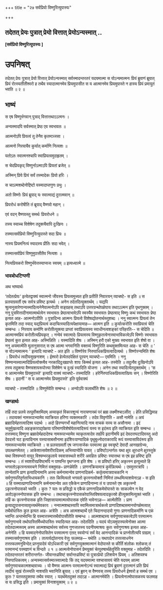 +++
title = "२७ सर्वप्रियो विष्णुरित्युपास्यः"

+++


## तदेतत् प्रेयः पुत्रात् प्रेयो वित्तात् प्रेयोऽन्यस्मात् ..

**\[सर्वप्रियो विष्णुरित्युपास्यः \]**

# **उपनिषत्**

तदेतत् प्रेयः पुत्रात् प्रेयो वित्तात् प्रेयोऽन्यस्मात् सर्वस्मादन्तरतरं यदयमात्मा स योऽन्यमात्मनः प्रियं ब्रुवाणं ब्रूयात् प्रियं रोत्स्यतीतीश्वरो ह तथैव स्यादात्मानमेव प्रियमुपासीत स य आत्मानमेव प्रियमुपास्ते न हास्य प्रियं प्रमायुतं भवति ॥ २ ॥

## **भाष्यं**

स एष विष्णुर्भगवान् पुत्राद् वित्तात्तथाऽऽत्मनः ।

अन्यस्मादपि सर्वस्मात् प्रेष्ठ एव स्वभावतः ॥

आत्मनोऽपि प्रियत्वं तु तेनैव कृतमञ्जसा ।

आत्मनो निरयायैव कुर्यात् कर्माणि नित्यशः ॥

यतोऽतः स्वात्मनश्चापि स्वाप्रियत्वमुदाहृतम् ।

स चेदप्रियकृद् विष्णुर्नाऽत्माऽपि प्रियतां ब्रजेत् ॥

अस्मिन् प्रिये प्रियं सर्वं तस्मादेकः प्रियो हरिः ।

स चाऽत्मशब्देनोद्दिष्टो यस्मादाप्तगुणः प्रभुः ।

अतो विष्णोः प्रियं ब्रूयाद् यः स्वात्माद्यं दुरात्मवान् ॥

प्रियरोधं करोषीति तं ब्रूयाद् वैष्णवो महान् ।

एवं वदन् वैष्णवस्तु समर्थः प्रियरोधने ॥

तस्य स्याच्च विशेषेण तदुक्त्यैवापि दुःखिनः ।

तस्मात्सर्वप्रियो विष्णुरित्युपास्ते सदा प्रियः ॥

नास्य प्रियमनित्यं स्यादस्य प्रीतिः सदा भवेत् ।

तस्मात्सर्वप्रियं विष्णुमुपासीतैव नित्यशः ॥

नित्यप्रियकरो विष्णुर्भवेत्तस्याप्यजः स्वयम् ॥ इत्यध्यात्मे ॥

### **भावबोधटिप्पणी**

अथ भाष्यार्थः

‘तदेतत्प्रेयः' इत्येतद्वाक्यं स्वात्मनो जीवस्य प्रियत्वमुच्यत इति प्रतीतिं निवारयन् व्याचष्टे- स इति ॥ स प्रलयाग्रवर्ती एषः सर्वत्र प्रविष्ट इत्यर्थः । अनेन तदेतदित्युक्तार्थम् । यद्यपि श्रुत्यनुसारेणान्यस्मादित्यनेनैवात्मनोऽपि सङ्ग्रहस् तथाऽपि उत्तरग्रन्थोपक्षेपाय तथाऽऽत्मन इति पृथगुक्तम् । ननु पुत्रवित्तादीनामात्मार्थत्वेन स्वभावतः प्रेष्ठत्वाभावेऽपि स्वस्यैव स्वभावतः प्रेष्ठत्वाद् विष्णुः कथं स्वभावतः प्रेष्ठ इत्यत आह- आत्मनोऽपीति ॥ पुत्रादिभ्य आत्मनः प्रियत्वे विशेषद्योतनार्थस्तुशब्दः । ननु स्वात्मनः प्रियत्वं तेन कृतमिति तदा स्याद् यद्यप्रियत्वं कदाचित्स्यादित्यपेक्षायामाह— आत्मन इति ॥ कुर्यात्करोति स्वाप्रियत्वं चेति सम्बन्धः । निरयाय कर्माणि करोतीत्युक्त्या प्राप्तां स्वाप्रियत्वस्य स्वाधीनत्वशङ्कां परिहरति-- स चेदिति ॥ आत्मानमप्रियं करोतीत्यप्रियकृत् । नन्वेवं स्वात्मादेः प्रियत्वस्य विष्णुकृतत्वेनास्वाभाविकत्वेऽपि विष्णोः स्वभावतः प्रेष्ठत्वं कुत इत्यत आह- अस्मिन्निति । यस्मादिति शेषः । अस्मिन् हरौ एको मुख्यः स्वभावत इति शेषो वा । ननु अयमात्मेति मूलानुसारात् स एष आत्मा भगवानिति वक्तव्यं विष्णुरिति कथमुक्तमित्यत आह- स चेति ॥ ' स योऽन्यमात्मनः ' इत्यादि व्याचष्टे - अत इति ॥ विष्णोरेव निरुपाधिकप्रियत्वादित्यर्थः । विष्णोरन्यमिति शेषः । प्रियरोधं त्वदीयसुखनाशम् । ईश्वरो हेत्येतदपेक्षितं पूरयन् व्याचष्टे— एवमिति । ननु विष्ण्वन्यस्वात्मादिप्रियत्वोक्त्यैव नरकादिदुःखप्राप्तेः शापः किमर्थ इत्यत आह- तस्येति ॥ तदुत्यैव दुःखिनोऽपि तस्य तदुक्त्या वैष्णवशापरूपोत्त्या विशेषेण च दुःखं स्यादिति योजना । अनेन तथा स्यादित्येतदुक्तार्थम् । ‘स य आत्मानमेव प्रियमुपास्ते' इत्यादि वाक्यं व्याचष्टे– तस्मादिति । हरेर्निरुपाधिकप्रियत्वात्प्रियः सन् । विष्णोरिति शेषः । इदानीं ' स य आत्मानमेव प्रियमुपास्ते' इति पूर्ववाक्यं

व्याचष्टे - तस्मादिति ॥ विष्णुमेवेति सम्बन्धः । अन्योऽपि फलार्थीति शेषः ॥ २ ॥

### **खण्डार्थः**

तर्हि तदा प्रलये तत्पूर्वोक्तमिदम् अव्याकृतं विकारशून्यं नारायणाख्यं परं ब्रह्म लक्ष्मीश्चाऽसीत् । हेति प्रसिद्धिमाह । तदव्यक्तं नामरूपाभ्यामेव व्याक्रियत हरिणा व्यक्तमकारि । तदेव विवृणोति - असौ नामेति ॥ अयं ब्रह्मादिर्महत्तत्वादिश्व पदार्थः । अदो हिरण्यगर्भो महानित्यादि नाम वाचकं यस्य स असौनामा । इदं चतुर्मुखत्वादि अहङ्काराद्यपेक्षया परिमाणविशेषोपेतत्वादिरूपं यस्य स इदंरूप इति व्याक्रियत इति सम्बन्धः । तत्तस्माद् विष्णुना ब्रह्मादेर्महदादेश्च नामरूपाभ्यामेव व्याकृतत्वादेव तर्ह्यपि इदानीमपि इदं देवदत्तघटादिवस्तु अदो देवदत्तो घट इत्यादिनाम यस्यासाबसौनामा इदंशिरःपाण्यादिकं पृथुबुध्नोदराकारादि रूपं यस्यासाविदंरूप इति नामरूपाभ्यामेव व्याक्रियते । स प्रलयाग्रवर्ती एष जगत्सर्जकः परमात्मा इह स्वसृष्टे देवादौ आनखाग्रेभ्यः, उपलक्षणमेतत् । आकेशात्सर्वशरीरादिकम् अभिव्याप्येति यावत् । प्रविष्टोऽन्तर्गतः यथा क्षुरः क्षुरधाने क्षुरस्तुके यथा विश्वम्भरो वायुर् विश्वम्भरकुलाये स्ववासस्थले शरीरे अवहितः प्रविष्टः स्यात्तथा स एष इह प्रविष्ट इति सम्बन्धः । तं स्वशरीरप्रविष्टमपि न पश्यन्ति पृथग्जना इति शेषः । स प्रविष्टो हरिर् अकृत्स्न इत्युच्यते हि भगवतोऽकृत्स्नत्ववचने निमित्तं वक्तुमाह– प्राणन्नेवेति । प्राणनक्रियामात्रं कुर्वन्नित्यर्थः । एवमुत्तरत्रापि । तान्येतानि प्राण इत्यादिनामानि अस्य कर्मनामान्येव प्राणनादिकर्म- कर्तृत्वमात्रवाचकानि न सर्वगुणपरिपूर्णताभिधायकानि । ततः किमित्यतो भगवतो कृत्स्नत्वोक्तौ निमित्तं लब्धमित्याशयेनाऽह - स इति ॥ हि यस्मात्प्राणादिनामानि कर्मनामान्येव अत एकैकेन प्राणादिनाम्ना तं य उपास्ते एष अकृत्स्नो ऽकृत्स्नोपासको भवति । कुतः ? यतः स प्रसिद्धो य एकैकं प्राणनादिकमेवोपास्ते सः साकल्येन न वेद अतोऽकृत्स्नोपासक इति सम्बन्धः । तथाचाकृत्स्नोपासकोपास्तिविषयत्वादकृत्स्रो हीत्युक्तमित्युक्तं भवति । तर्हि कः कृत्स्नोपासक इति जिज्ञासायामात्मत्वोपासक एवेति भावेनाऽह— आत्मेतीति । प्राण इत्याद्युपासनाव्यावृत्त्यर्थमेवकारः । नन्वात्मशब्दस्यापि स्वामित्वमात्रार्थकत्वे प्राणादिशब्दसमानयोगक्षेमत्वात् तथैवोपास्तिः कुत इत्यत आह- अत्रेति । अत्र आत्मशब्दार्थे एते चिदानन्दादयो गुणाः प्राणनादिकर्माणि च एकं भवन्ति अन्तर्भवन्ति हि यस्मात्तस्मात्तथैवोपासीतेति सम्बन्धः । आत्मशब्दस्य सर्वगुणवाचकत्वेऽपि परमात्मनः सर्वगुणाभावे तथोपास्तिर्मिथ्योपास्तिः स्यादित्यत आह- तदेतदिति ॥ यदयं योऽयमुपास्यत्वेनोक्त आत्मा तदेतदात्मरूपम् अस्य आत्मशब्दार्थस्य सर्वस्य गुणजातस्य पदनीयमाश्रयः कुतः सर्वगुणाश्रय इत्यत आह- अनेनेति ॥ हि यस्मादनेनोपासितेन परमात्मना एतत् स्वयोग्यं सर्वं वेद आनन्दादिकं च प्राप्नोतीत्यपि ग्राह्यम् । तस्मात्सर्वगुणाश्रय इति । तात्पर्यद्योतनाय वेत्तुः फलमाह— यथेति ॥ यथापदेन तत्तत्साधनेन तत्तत्फलमनुविन्देत् प्राप्नुयादेवं योऽधिकारी एवं सर्वगुणयुक्तमात्मानं वेदोपास्ते स कीर्तिं शंलोकः श्लोकस् तं परमानन्दं परमज्ञानं च विन्दते ॥ १ ॥ आत्मत्वेनोपासनं प्रेमयुक्तं चेत्पुरुषार्थहेतुरिति वक्तुमाह - तदेतदिति । तदेतदन्तरतरं शरीरान्तर्गत- जीवान्तःप्रविष्टं सर्वान्तःप्रविष्टं वा पुत्रात्प्रेयो ऽतिशयेन प्रियम् । अतिशयश्च निरुपाधिकत्वम्। अन्यस्मात्सर्वस्मात्स्वात्मादेः किं तद् यदयमात्मा यश्चासावयं चेति यदयम् आत्मा सर्वगुणवाचकात्मशब्दवाच्यः । यो वैष्णव आत्मनः परमात्मनोऽन्यं स्वात्माद्यं प्रियं ब्रुवाणं दुरात्मानं प्रति प्रियं त्वदीयं सुखं रोत्स्यति नाशयति भवानिति ब्रूयात् । एवं ब्रुवन् स वैष्णवस् तस्य प्रियरोधने ईश्वरो ह समर्थ एव । कुतः ? यतस्तदुक्तया तथैव स्यात् । यदर्थमेतदुक्तं तदाऽह - आत्मानमेवेति । प्रियत्वेनात्मोपासकस्य फलमाह स यः प्रसिद्ध इति । प्रमायुक्तं विनाशयुक्तम् ॥ २ ॥

